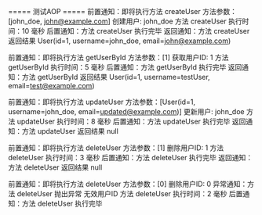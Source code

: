 ===== 测试AOP =====
前置通知：即将执行方法 createUser
方法参数：[john_doe, john@example.com]
创建用户: john_doe
方法 createUser 执行时间：10 毫秒
后置通知：方法 createUser 执行完毕
返回通知：方法 createUser 返回结果 User(id=1, username=john_doe, email=john@example.com)

前置通知：即将执行方法 getUserById
方法参数：[1]
获取用户ID: 1
方法 getUserById 执行时间：5 毫秒
后置通知：方法 getUserById 执行完毕
返回通知：方法 getUserById 返回结果 User(id=1, username=testUser, email=test@example.com)

前置通知：即将执行方法 updateUser
方法参数：[User(id=1, username=john_doe, email=updated@example.com)]
更新用户: john_doe
方法 updateUser 执行时间：8 毫秒
后置通知：方法 updateUser 执行完毕
返回通知：方法 updateUser 返回结果 null

前置通知：即将执行方法 deleteUser
方法参数：[1]
删除用户ID: 1
方法 deleteUser 执行时间：3 毫秒
后置通知：方法 deleteUser 执行完毕
返回通知：方法 deleteUser 返回结果 null

前置通知：即将执行方法 deleteUser
方法参数：[0]
删除用户ID: 0
异常通知：方法 deleteUser 抛出异常 无效用户ID
方法 deleteUser 执行时间：2 毫秒
后置通知：方法 deleteUser 执行完毕
